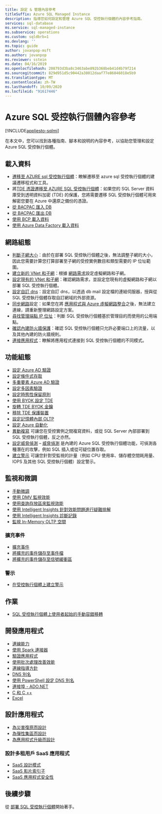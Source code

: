 ```yaml
---
title: 設定 & 管理內容參考
titleSuffix: Azure SQL Managed Instance
description: 指導您如何設定和管理 Azure SQL 受控執行個體的內容參考指南。
services: sql-database
ms.service: sql-managed-instance
ms.subservice: operations
ms.custom: sqldbrb=1
ms.devlang: ''
ms.topic: guide
author: jovanpop-msft
ms.author: jovanpop
ms.reviewer: sstein
ms.date: 04/16/2019
ms.openlocfilehash: 208793d3ba8c3463abe892b368beb41d4b79f214
ms.sourcegitcommit: 829d951d5c90442a38012daaf77e86046018e5b9
ms.translationtype: MT
ms.contentlocale: zh-TW
ms.lasthandoff: 10/09/2020
ms.locfileid: "91617446"
---
```

# <a name="azure-sql-managed-instance-content-reference"></a>Azure SQL 受控執行個體內容參考
[!INCLUDE[appliesto-sqlmi](../includes/appliesto-sqlmi.md)]

在本文中，您可以找到各種指南、腳本和說明的內容參考，以協助您管理和設定 Azure SQL 受控執行個體。

## <a name="load-data"></a>載入資料

- [遷移至 AZURE sql 受控執行個體](migrate-to-instance-from-sql-server.md)：瞭解遷移至 azure sql 受控執行個體的建議遷移程式和工具。
- 將[TDE 憑證遷移至 AZURE SQL 受控執行個體](tde-certificate-migrate.md)：如果您的 SQL Server 資料庫受到透明資料加密 (TDE) 的保護，您將需要遷移 SQL 受控執行個體可用來解密您要在 Azure 中還原之備份的憑證。
- [從 BACPAC 匯入 DB](../database/database-import.md)
- [從 BACPAC 匯出 DB](../database/database-export.md)
- [使用 BCP 載入資料](../load-from-csv-with-bcp.md)
- [使用 Azure Data Factory 載入資料](../../data-factory/connector-azure-sql-database.md?toc=/azure/sql-database/toc.json)

## <a name="network-configuration"></a>網路組態

- [判斷子網大小](vnet-subnet-determine-size.md)：由於在部署 SQL 受控執行個體之後，無法調整子網的大小，因此您需要計算您打算部署至子網的受控實例數目和類型需要的 IP 位址範圍。 
- [建立新的 VNet 和子網](virtual-network-subnet-create-arm-template.md)：根據 [網路需求](connectivity-architecture-overview.md#network-requirements)設定虛擬網路和子網。 
- [設定現有的 VNet 和子網](vnet-existing-add-subnet.md)：確認網路需求，並設定您現有的虛擬網路和子網以部署 SQL 受控執行個體。 
- [設定自訂 dns](custom-dns-configure.md)：設定自訂 dns，以透過 db mail 設定檔的連結伺服器，授與從 SQL 受控執行個體存取自訂網域的外部資源。 
- [同步網路](azure-app-sync-network-configuration.md)設定：如果您在將 [應用程式與 Azure 虛擬網路整合](../../app-service/web-sites-integrate-with-vnet.md)之後，無法建立連線，請重新整理網路設定方案。
- [尋找管理端點 IP 位址](management-endpoint-find-ip-address.md)：判斷 SQL 受控執行個體基於管理目的而使用的公用端點。 
- [確認內建防火牆保護](management-endpoint-verify-built-in-firewall.md)：確認 SQL 受控執行個體只允許必要端口上的流量，以及其他內建的防火牆規則。 
- [連接應用程式](connect-application-instance.md)：瞭解將應用程式連接到 SQL 受控執行個體的不同模式。

## <a name="feature-configuration"></a>功能組態

- [設定 Azure AD 驗證](../database/authentication-aad-configure.md)
- [設定條件式存取](../database/conditional-access-configure.md)
- [多重要素 Azure AD 驗證](../database/authentication-mfa-ssms-overview.md)
- [設定多因素驗證](../database/authentication-mfa-ssms-configure.md)
- [設定時態性保留原則](../database/temporal-tables-retention-policy.md)
- [使用 BYOK 設定 TDE](../database/transparent-data-encryption-byok-configure.md)
- [旋轉 TDE BYOK 金鑰](../database/transparent-data-encryption-byok-key-rotation.md)
- [移除 TDE 保護裝置](../database/transparent-data-encryption-byok-remove-tde-protector.md)
- [設定記憶體內部 OLTP](../in-memory-oltp-configure.md)
- [設定 Azure 自動化](../database/automation-manage.md)
- [異動複寫](replication-between-two-instances-configure-tutorial.md) 可讓您在受控實例之間複寫資料，或從 SQL Server 內部部署到 SQL 受控執行個體，反之亦然。
- [設定威脅偵測](threat-detection-configure.md) – [威脅偵測](../database/threat-detection-overview.md) 是內建的 Azure SQL 受控執行個體功能，可偵測各種潛在的攻擊，例如 SQL 插入或從可疑位置存取。 
- [建立警示](alerts-create.md) 可讓您針對受監視的計量（例如 CPU 使用率、儲存體空間耗用量、IOPS 及其他 SQL 受控執行個體）設定警示。 

## <a name="monitoring-and-tuning"></a>監視和微調

- [手動微調](../database/performance-guidance.md)
- [使用 DMV 監視效能](../database/monitoring-with-dmvs.md)
- [使用查詢存放區來監視效能](https://docs.microsoft.com/sql/relational-databases/performance/best-practice-with-the-query-store#Insight)
- [使用 Intelligent Insights 針對效能問題進行疑難排解](../database/intelligent-insights-troubleshoot-performance.md)
- [使用 Intelligent Insights 診斷記錄](../database/intelligent-insights-use-diagnostics-log.md)
- [監視 In-Memory OLTP 空間](../in-memory-oltp-monitor-space.md)

### <a name="extended-events"></a>擴充事件

- [擴充事件](../database/xevent-db-diff-from-svr.md)
- [將擴充的事件儲存至事件檔](../database/xevent-code-event-file.md)
- [將擴充的事件儲存至信號緩衝區](../database/xevent-code-ring-buffer.md)

### <a name="alerting"></a>警示

- [在受控執行個體上建立警示](alerts-create.md)

## <a name="operations"></a>作業

- [SQL 受控執行個體上使用者起始的手動容錯移轉](user-initiated-failover.md)

## <a name="develop-applications"></a>開發應用程式

- [連線能力](../database/connect-query-content-reference-guide.md#libraries)
- [使用 Spark 連接器](../../cosmos-db/spark-connector.md)
- [驗證應用程式](../database/application-authentication-get-client-id-keys.md)
- [使用批次處理改善效能](../performance-improve-use-batching.md)
- [連線指導方針](../database/troubleshoot-common-connectivity-issues.md)
- [DNS 別名](../database/dns-alias-overview.md)
- [使用 PowerShell 設定 DNS 別名](../database/dns-alias-powershell-create.md)
- [連接埠 - ADO.NET](../database/adonet-v12-develop-direct-route-ports.md)
- [C 和 C ++](../database/develop-cplusplus-simple.md)
- [Excel](../database/connect-excel.md)

## <a name="design-applications"></a>設計應用程式

- [為災害復原而設計](../database/designing-cloud-solutions-for-disaster-recovery.md)
- [為彈性集區而設計](../database/disaster-recovery-strategies-for-applications-with-elastic-pool.md)
- [為應用程式升級而設計](../database/manage-application-rolling-upgrade.md)

### <a name="design-multi-tenant-saas-applications"></a>設計多租用戶 SaaS 應用程式

- [SaaS 設計模式](../database/saas-tenancy-app-design-patterns.md)
- [SaaS 影片索引子](../database/saas-tenancy-video-index-wingtip-brk3120-20171011.md)
- [SaaS 應用程式安全性](../database/saas-tenancy-elastic-tools-multi-tenant-row-level-security.md)

## <a name="next-steps"></a>後續步驟

從 [部署 SQL 受控執行個體](instance-create-quickstart.md)開始著手。
